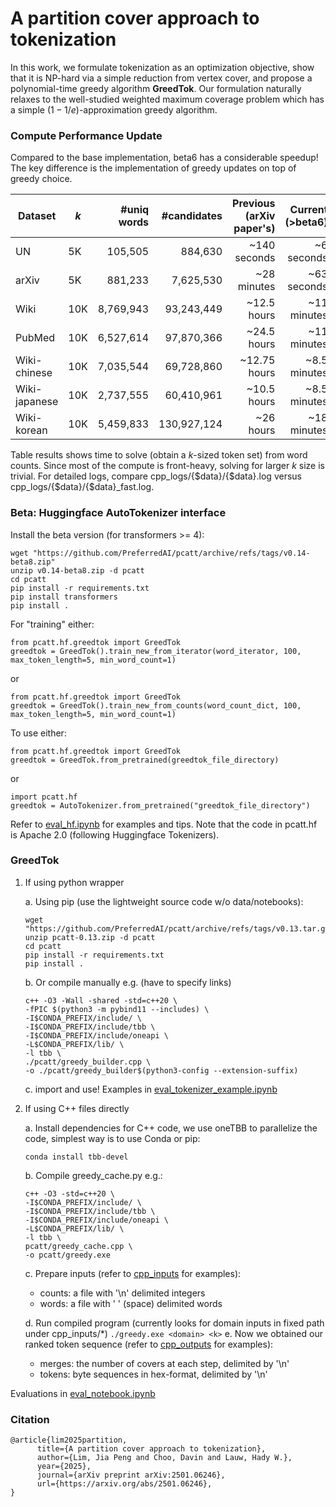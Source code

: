 # A partition cover approach to tokenization
In this work, we formulate tokenization as an optimization objective, show that it is NP-hard via a simple reduction from vertex cover, and propose a polynomial-time greedy algorithm **GreedTok**.
Our formulation naturally relaxes to the well-studied weighted maximum coverage problem which has a simple $(1 - 1/e)$-approximation greedy algorithm.

### Compute Performance Update
Compared to the base implementation, beta6 has a considerable speedup! The key difference is the implementation of greedy updates on top of greedy choice. 

<center>

|Dataset| $k$ | #uniq words | #candidates | Previous (arXiv paper's) | Current (>beta6) | improvement |
| ------- | --- | -------: | -------: | -------: | -------: | :----: |
| UN           |5K |105,505  |884,630  | ~140 seconds|  ~6 seconds | x23 |
| arXiv        |5K |881,233  |7,625,530|  ~28 minutes| ~63 seconds | x26 |
| Wiki         |10K|8,769,943|93,243,449| ~12.5 hours| ~11 minutes | x68 |
| PubMed       |10K|6,527,614|97,870,366| ~24.5 hours| ~11 minutes | x133|
| Wiki-chinese |10K|7,035,544|69,728,860|~12.75 hours| ~8.5 minutes| x90 |
| Wiki-japanese|10K|2,737,555|60,410,961| ~10.5 hours| ~8.5 minutes| x74 |
| Wiki-korean  |10K|5,459,833|130,927,124| ~26 hours | ~18 minutes | x86 |

</center>

Table results shows time to solve (obtain a $k$-sized token set) from word counts. Since most of the compute is front-heavy, solving for larger $k$ size is trivial.
For detailed logs, compare cpp_logs/{$data}/{$data}.log versus cpp_logs/{$data}/{$data}_fast.log. 


### Beta: Huggingface AutoTokenizer interface

Install the beta version (for transformers >= 4):
```
wget "https://github.com/PreferredAI/pcatt/archive/refs/tags/v0.14-beta8.zip"
unzip v0.14-beta8.zip -d pcatt
cd pcatt
pip install -r requirements.txt
pip install transformers
pip install .
```

For "training" either:
```
from pcatt.hf.greedtok import GreedTok
greedtok = GreedTok().train_new_from_iterator(word_iterator, 100, max_token_length=5, min_word_count=1)
```
or
```
from pcatt.hf.greedtok import GreedTok
greedtok = GreedTok().train_new_from_counts(word_count_dict, 100, max_token_length=5, min_word_count=1)
```
To use either:
```
from pcatt.hf.greedtok import GreedTok
greedtok = GreedTok.from_pretrained(greedtok_file_directory)
```
or
```
import pcatt.hf
greedtok = AutoTokenizer.from_pretrained("greedtok_file_directory")
```
Refer to [eval_hf.ipynb](https://github.com/PreferredAI/aoatt/blob/main/eval_hf.ipynb) for examples and tips. Note that the code in pcatt.hf is Apache 2.0 (following Huggingface Tokenizers).

### GreedTok 
1. If using python wrapper
   
    a. Using pip (use the lightweight source code w/o data/notebooks):
      ```
      wget "https://github.com/PreferredAI/pcatt/archive/refs/tags/v0.13.tar.gz"
      unzip pcatt-0.13.zip -d pcatt
      cd pcatt
      pip install -r requirements.txt
      pip install .
      ```
    b. Or compile manually e.g. (have to specify links)
      ```
      c++ -O3 -Wall -shared -std=c++20 \
      -fPIC $(python3 -m pybind11 --includes) \
      -I$CONDA_PREFIX/include/ \
      -I$CONDA_PREFIX/include/tbb \
      -I$CONDA_PREFIX/include/oneapi \
      -L$CONDA_PREFIX/lib/ \
      -l tbb \
      ./pcatt/greedy_builder.cpp \
      -o ./pcatt/greedy_builder$(python3-config --extension-suffix) 
      ```
    c. import and use! Examples in [eval_tokenizer_example.ipynb](https://github.com/PreferredAI/aoatt/blob/main/eval_tokenizer_example.ipynb)
2. If using C++ files directly

    a. Install dependencies for C++ code, we use oneTBB to parallelize the code, simplest way is to use Conda or pip:
      ```
      conda install tbb-devel
      ```

    b. Compile greedy_cache.py e.g.:
      ```
      c++ -O3 -std=c++20 \
      -I$CONDA_PREFIX/include/ \
      -I$CONDA_PREFIX/include/tbb \
      -I$CONDA_PREFIX/include/oneapi \
      -L$CONDA_PREFIX/lib/ \
      -l tbb \
      pcatt/greedy_cache.cpp \
      -o pcatt/greedy.exe 
      ```
    c. Prepare inputs (refer to [cpp_inputs](https://github.com/PreferredAI/aoatt/blob/main/cpp_inputs) for examples):
      * counts: a file with '\n' delimited integers
      * words: a file with ' ' (space) delimited words
        
    d. Run compiled program (currently looks for domain inputs in fixed path under cpp_inputs/*)
        ```
         ./greedy.exe <domain> <k>
        ```
    e. Now we obtained our ranked token sequence (refer to [cpp_outputs](https://github.com/PreferredAI/aoatt/blob/main/cpp_outputs/) for examples):
      * merges: the number of covers at each step, delimited by '\n'
      * tokens: byte sequences in hex-format, delimited by '\n'

Evaluations in [eval_notebook.ipynb](https://github.com/PreferredAI/aoatt/blob/main/eval_notebook.ipynb)

### Citation
```
@article{lim2025partition,
      title={A partition cover approach to tokenization}, 
      author={Lim, Jia Peng and Choo, Davin and Lauw, Hady W.},
      year={2025},
      journal={arXiv preprint arXiv:2501.06246},
      url={https://arxiv.org/abs/2501.06246}, 
}
```
